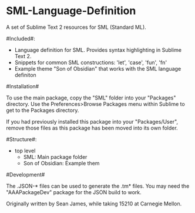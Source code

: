SML-Language-Definition
=======================

A set of Sublime Text 2 resources for SML (Standard ML). 

#Included#:

- Language definition for SML. Provides syntax highlighting in Sublime Text 2.
- Snippets for common SML constructions: 'let', 'case', 'fun', 'fn'
- Example theme "Son of Obsidian" that works with the SML language definiton

#Installation#

To use the main package, copy the "SML" folder into your "Packages" directory. Use 
the Preferences>Browse Packages menu within Sublime to get to the Packages directory.

If you had previously installed this package into your "Packages/User", remove 
those files as this package has been moved into its own folder.

#Structure#:

- top level
    - SML: Main package folder
    - Son of Obsidian: Example them

#Development#

The .JSON-* files can be used to generate the .tm* files. You may need the "AAAPackageDev"
package for the JSON build to work.

Originally written by Sean James, while taking 15210 at Carnegie Mellon.

